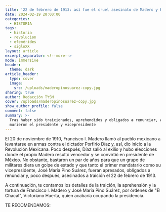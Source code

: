 ```yaml
---
title: '22 de febrero de 1913: así fue el cruel asesinato de Madero y Pino Suárez'
date: 2024-02-19 20:00:00
categories:
  - HISTORIA
tags:
  - historia
  - revolucion
  - efemérides
  - sigloXX
layout: article
excerpt_separator: <!--more-->
mode: immersive
header:
  theme: dark
article_header:
  type: cover
  image:
    src: /uploads/maderopinosuarez-copy.jpg
sharing: true
author: Redacción TYSM
cover: /uploads/maderopinosuarez-copy.jpg
show_author_profile: false
comment: false
summary: >-
  Tras haber sido traicionados, aprehendidos y obligados a renunciar, así
  murieron el presidente y vicepresidente 
---
```

El 20 de noviembre de 1910, Francisco I. Madero llamó al pueblo mexicano a levantarse en armas contra el dictador Porfirio Díaz y, así, dio inicio a la Revolución Mexicana. Poco después, Díaz salió al exilio y hubo elecciones donde el propio Madero resultó vencedor y se convirtió en presidente de México. No obstante, bastaron un par de años para que un grupo de militares diera un golpe de estado y que tanto el primer mandatario como su vicepresidente, José María Pino Suárez, fueran apresados, obligados a renunciar y, poco después, asesinados a traición el 22 de febrero de 1913.

A continuación, te contamos los detalles de la traición, la aprehensión y la tortura de Francisco I. Madero y José María Pino Suárez, por órdenes de "El Chacal", Victoriano Huerta, quien acabaría ocupando la presidencia.

TE RECOMENDAMOS: